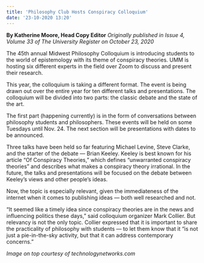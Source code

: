 ```yaml
---
title: 'Philosophy Club Hosts Conspiracy Colloquium'
date: '23-10-2020 13:20'
---
```


**By Katherine Moore, Head Copy Editor** _Originally published in Issue 4, Volume 33 of The University Register on October 23, 2020_

The 45th annual Midwest Philosophy Colloquium is introducing students to the world of epistemology with its theme of conspiracy theories. UMM is hosting six different experts in the field over Zoom to discuss and present their research.

This year, the colloquium is taking a different format. The event is being drawn out over the entire year for ten different talks and presentations. The colloquium will be divided into two parts: the classic debate and the state of the art.

The first part (happening currently) is in the form of conversations between philosophy students and philosophers. These events will be held on some Tuesdays until Nov. 24. The next section will be presentations with dates to be announced.

Three talks have been held so far featuring Michael Levine, Steve Clarke, and the starter of the debate — Brian Keeley. Keeley is best known for his article “Of Conspiracy Theories,” which defines “unwarranted conspiracy theories” and describes what makes a conspiracy theory irrational. In the future, the talks and presentations will be focused on the debate between Keeley’s views and other people’s ideas. 

Now, the topic is especially relevant, given the immediateness of the internet when it comes to publishing ideas — both well researched and not.

“It seemed like a timely idea since conspiracy theories are in the news and influencing politics these days,” said colloquium organizer Mark Collier. But relevancy is not the only topic. Collier expressed that it is important to share the practicality of philosophy with students — to let them know that it “is not just a pie-in-the-sky activity, but that it can address contemporary concerns.”

_Image on top courtesy of technologynetworks.com_